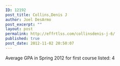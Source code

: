 ```yaml
---
ID: 12192
post_title: Collins,Denis J
author: Joel DesArmo
post_excerpt: ""
layout: post
permalink: http://effrtlss.com/collinsdenis-j-6/
published: true
post_date: 2012-11-02 20:50:07
---
```

<p>Average GPA in Spring 2012 for first course listed: 4</p>
